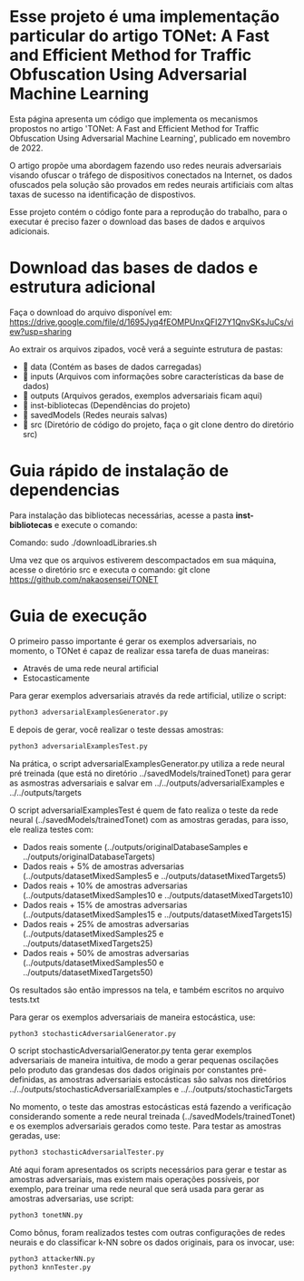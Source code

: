 # Esse projeto é uma implementação particular do artigo TONet: A Fast and Efficient Method for Traffic Obfuscation Using Adversarial Machine Learning
Esta página apresenta um código que implementa os mecanismos propostos no artigo 'TONet: A Fast and Efficient Method for Traffic Obfuscation Using Adversarial Machine Learning', publicado em novembro de 2022.

O artigo propõe uma abordagem fazendo uso redes neurais adversariais visando ofuscar o tráfego de dispositivos conectados na Internet, os dados ofuscados pela solução são provados em redes neurais artificiais com altas taxas de sucesso na identificação de dispostivos.

Esse projeto contém o código fonte para a reprodução do trabalho, para o executar é preciso fazer o download das bases de dados e arquivos adicionais.

# Download das bases de dados e estrutura adicional
Faça o download do arquivo disponível em:
https://drive.google.com/file/d/1695Jyq4fEOMPUnxQFI27Y1QnvSKsJuCs/view?usp=sharing

Ao extrair os arquivos zipados, você verá a seguinte estrutura de pastas:
- 📂 data (Contém as bases de dados carregadas)
- 📂 inputs (Arquivos com informações sobre características da base de dados)
- 📂 outputs (Arquivos gerados, exemplos adversariais ficam aqui)
- 📂 inst-bibliotecas (Dependências do projeto)
- 📂 savedModels (Redes neurais salvas)
- 📂 src (Diretório de código do projeto, faça o git clone dentro do diretório src)


# Guia rápido de instalação de dependencias
Para instalação das bibliotecas necessárias, acesse a pasta **inst-bibliotecas** e execute o comando:

Comando: sudo ./downloadLibraries.sh

Uma vez que os arquivos estiverem descompactados em sua máquina, acesse o diretório src e executa o comando:
git clone https://github.com/nakaosensei/TONET


# Guia de execução
O primeiro passo importante é gerar os exemplos adversariais, no momento, o TONet é capaz de realizar essa tarefa de duas maneiras:
- Através de uma rede neural artificial
- Estocasticamente

Para gerar exemplos adversariais através da rede artificial, utilize o script:
```bash
python3 adversarialExamplesGenerator.py
```
E depois de gerar, você realizar o teste dessas amostras:
```bash
python3 adversarialExamplesTest.py
```
Na prática, o script adversarialExamplesGenerator.py utiliza a rede neural pré treinada (que está no diretório ../savedModels/trainedTonet) para gerar as asmostras adversariais e salvar em ../../outputs/adversarialExamples e ../../outputs/targets

O script adversarialExamplesTest é quem de fato realiza o teste da rede neural (../savedModels/trainedTonet) com as amostras geradas, para isso, ele realiza testes com:
- Dados reais somente (../outputs/originalDatabaseSamples e ../outputs/originalDatabaseTargets)
- Dados reais + 5% de amostras adversarias (../outputs/datasetMixedSamples5 e ../outputs/datasetMixedTargets5)
- Dados reais + 10% de amostras adversarias (../outputs/datasetMixedSamples10 e ../outputs/datasetMixedTargets10)
- Dados reais + 15% de amostras adversarias (../outputs/datasetMixedSamples15 e ../outputs/datasetMixedTargets15)
- Dados reais + 25% de amostras adversarias (../outputs/datasetMixedSamples25 e ../outputs/datasetMixedTargets25)
- Dados reais + 50% de amostras adversarias (../outputs/datasetMixedSamples50 e ../outputs/datasetMixedTargets50)

Os resultados são então impressos na tela, e também escritos no arquivo tests.txt

Para gerar os exemplos adversariais de maneira estocástica, use:
```bash
python3 stochasticAdversarialGenerator.py
```
O script stochasticAdversarialGenerator.py tenta gerar exemplos adversariais de maneira intuitiva, de modo a gerar pequenas oscilações pelo produto das grandesas dos dados originais por constantes pré-definidas, as amostras adversariais estocásticas são salvas nos diretórios ../../outputs/stochasticAdversarialExamples e ../../outputs/stochasticTargets


No momento, o teste das amostras estocásticas está fazendo a verificação considerando somente a rede neural treinada (../savedModels/trainedTonet) e os exemplos adversariais gerados como teste. Para testar as amostras geradas, use:
```bash
python3 stochasticAdversarialTester.py
```

Até aqui foram apresentados os scripts necessários para gerar e testar as amostras adversariais, mas existem mais operações possíveis, por exemplo, para treinar uma rede neural que será usada para gerar as amostras adversarias, use script:
```bash
python3 tonetNN.py
```

Como bônus, foram realizados testes com outras configurações de redes neurais e do classificar k-NN sobre os dados originais, para os invocar, use:
```bash
python3 attackerNN.py
python3 knnTester.py
```



